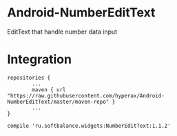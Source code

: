 # Android-NumberEditText
EditText that handle number data input

# Integration

	repositories {
	        ...
	        maven { url "https://raw.githubusercontent.com/hyperax/Android-NumberEditText/master/maven-repo" }
	        ...
	}

	compile 'ru.softbalance.widgets:NumberEditText:1.1.2'
